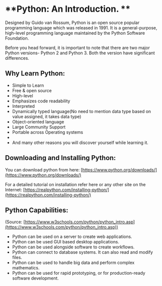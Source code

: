 # **Python: An Introduction. **

Designed by Guido van Rossum, Python is an open source popular programming language which was released in 1991. It is a  general-purpose, high-level programming language maintained by the Python Software Foundation. 

Before you head forward, it is important to note that there are two major Python versions- Python 2 and Python 3. Both the version have significant differences. 


## Why Learn Python:



*   Simple to Learn
*   Free & open source
*   High-level
*   Emphasizes code readability
*   Interpreted
*   Dynamically typed language(No need to mention data type based on value assigned, it takes data type)
*   Object-oriented language
*   Large Community Support
*   Portable across Operating systems
*   
*   And many other reasons you will discover yourself while learning it. 


## Downloading and Installing Python:

You can download python from here: [https://www.python.org/downloads/](https://www.python.org/downloads/)

For a detailed tutorial on installation refer here or any other site on the Internet: [https://realpython.com/installing-python/](https://realpython.com/installing-python/)


## Python Capabilities:

(Source: [https://www.w3schools.com/python/python_intro.asp](https://www.w3schools.com/python/python_intro.asp))



*   Python can be used on a server to create web applications.
*   Python can be used GUI based desktop applications.
*   Python can be used alongside software to create workflows.
*   Python can connect to database systems. It can also read and modify files.
*   Python can be used to handle big data and perform complex mathematics.
*   Python can be used for rapid prototyping, or for production-ready software development.

